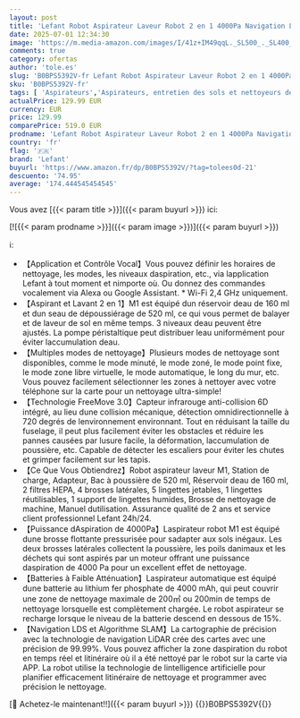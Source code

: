 ```yaml
---
layout: post
title: 'Lefant Robot Aspirateur Laveur Robot 2 en 1 4000Pa Navigation LiDAR Cartographie Multi-étage Zones Virtuelles  Connecté Alexa/APP/WiFi Idéal pour Poils d animaux Tapis Sols Durs M1 Champagne'
date: 2025-07-01 12:34:30
image: 'https://m.media-amazon.com/images/I/41z+IM49qqL._SL500_._SL400_.jpg'
comments: true
category: ofertas
author: 'tole.es'
slug: 'B0BPS5392V-fr Lefant Robot Aspirateur Laveur Robot 2 en 1 4000Pa...'
sku: 'B0BPS5392V-fr'
tags: [ 'Aspirateurs','Aspirateurs, entretien des sols et nettoyeurs de vitres','Cuisine et Maison','Robots aspirateurs','lefant','🇫🇷', ]
actualPrice: 129.99 EUR
currency: EUR
price: 129.99
comparePrice: 519.0 EUR
prodname: 'Lefant Robot Aspirateur Laveur Robot 2 en 1 4000Pa Navigation LiDAR Cartographie Multi-étage Zones Virtuelles  Connecté Alexa/APP/WiFi Idéal pour Poils d animaux Tapis Sols Durs M1 Champagne'
country: 'fr'
flag: '🇫🇷'
brand: 'Lefant'
buyurl: 'https://www.amazon.fr/dp/B0BPS5392V/?tag=tolees0d-21'
descuento: '74.95'
average: '174.444545454545'
---
```


Vous avez [{{< param title >}}]({{< param buyurl >}}) ici:

[![{{< param prodname >}}]({{< param image >}})]({{< param buyurl >}})

ℹ️:

- 【Application et Contrôle Vocal】Vous pouvez définir les horaires de nettoyage, les modes, les niveaux daspiration, etc., via lapplication Lefant à tout moment et nimporte où. Ou donnez des commandes vocalement via Alexa ou Google Assistant. * Wi-Fi 2,4 GHz uniquement.
- 【Aspirant et Lavant 2 en 1】M1 est équipé dun réservoir deau de 160 ml et dun seau de dépoussiérage de 520 ml, ce qui vous permet de balayer et de laveur de sol en même temps. 3 niveaux deau peuvent être ajustés. La pompe péristaltique peut distribuer leau uniformément pour éviter laccumulation deau.
- 【Multiples modes de nettoyage】Plusieurs modes de nettoyage sont disponibles, comme le mode minuté, le mode zoné, le mode point fixe, le mode zone libre virtuelle, le mode automatique, le long du mur, etc. Vous pouvez facilement sélectionner les zones à nettoyer avec votre téléphone sur la carte pour un nettoyage ultra-simple!
- 【Technologie FreeMove 3.0】Capteur infrarouge anti-collision 6D intégré, au lieu dune collision mécanique, détection omnidirectionnelle à 720 degrés de lenvironnement environnant. Tout en réduisant la taille du fuselage, il peut plus facilement éviter les obstacles et réduire les pannes causées par lusure facile, la déformation, laccumulation de poussière, etc. Capable de détecter les escaliers pour éviter les chutes et grimper facilement sur les tapis.
- 【Ce Que Vous Obtiendrez】Robot aspirateur laveur M1, Station de charge, Adapteur, Bac à poussière de 520 ml, Réservoir deau de 160 ml, 2 filtres HEPA, 4 brosses latérales, 5 lingettes jetables, 1 lingettes réutilisables, 1 support de lingettes humides, Brosse de nettoyage de machine, Manuel dutilisation. Assurance qualité de 2 ans et service client professionnel Lefant 24h/24.
- 【Puissance dAspiration de 4000Pa】Laspirateur robot M1 est équipé dune brosse flottante pressurisée pour sadapter aux sols inégaux. Les deux brosses latérales collectent la poussière, les poils danimaux et les déchets qui sont aspirés par un moteur offrant une puissance daspiration de 4000 Pa pour un excellent effet de nettoyage.
- 【Batteries à Faible Atténuation】Laspirateur automatique est équipé dune batterie au lithium fer phosphate de 4000 mAh, qui peut couvrir une zone de nettoyage maximale de 200㎡ ou 200min de temps de nettoyage lorsquelle est complètement chargée. Le robot aspirateur se recharge lorsque le niveau de la batterie descend en dessous de 15%.
- 【Navigation LDS et Algorithme SLAM】La cartographie de précision avec la technologie de navigation LiDAR crée des cartes avec une précision de 99.99%. Vous pouvez afficher la zone daspiration du robot en temps réel et litinéraire où il a été nettoyé par le robot sur la carte via APP. La robot utilise la technologie de lintelligence artificielle pour planifier efficacement litinéraire de nettoyage et programmer avec précision le nettoyage.

[🛒 Achetez-le maintenant!!]({{< param buyurl >}})
{{<world>}}B0BPS5392V{{</world>}}
